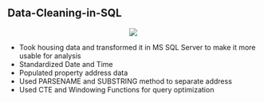 ## Data-Cleaning-in-SQL

<p align="center">
  <img src="https://user-images.githubusercontent.com/96490650/191078463-17b5ad6f-61e4-4c40-abb8-6792a46d9a24.jpg" />
</p>

* Took housing data and transformed it in MS SQL Server to make it more usable for analysis
* Standardized Date and Time 
* Populated property address data
* Used PARSENAME and SUBSTRING method to  separate address
* Used CTE and Windowing Functions for query optimization
